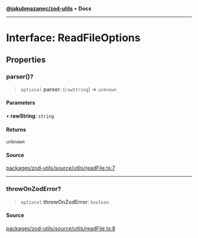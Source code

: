 [**@jakubmazanec/zod-utils**](../README.md) • **Docs**

---

# Interface: ReadFileOptions

## Properties

### parser()?

> `optional` **parser**: (`rawString`) => `unknown`

#### Parameters

• **rawString**: `string`

#### Returns

`unknown`

#### Source

[packages/zod-utils/source/utils/readFile.ts:7](https://github.com/jakubmazanec/js-tools/blob/45932621a19c677851f8bf60e4a28d217617972b/packages/zod-utils/source/utils/readFile.ts#L7)

---

### throwOnZodError?

> `optional` **throwOnZodError**: `boolean`

#### Source

[packages/zod-utils/source/utils/readFile.ts:8](https://github.com/jakubmazanec/js-tools/blob/45932621a19c677851f8bf60e4a28d217617972b/packages/zod-utils/source/utils/readFile.ts#L8)
